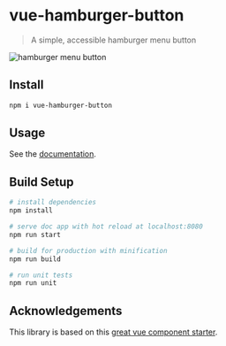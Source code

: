 # vue-hamburger-button

> A simple, accessible hamburger menu button

![hamburger menu button](http://g.recordit.co/BP2V4xQIxt.gif)

## Install

``` bash
npm i vue-hamburger-button
```

## Usage

See the [documentation](https://mhgbrown.github.io/vue-hamburger-button/dist/).

## Build Setup

``` bash
# install dependencies
npm install

# serve doc app with hot reload at localhost:8080
npm run start

# build for production with minification
npm run build

# run unit tests
npm run unit
```

## Acknowledgements

This library is based on this [great vue component starter](https://github.com/wuruoyun/vue-component-lib-starter).
